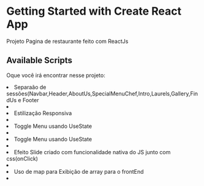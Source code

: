 # Getting Started with Create React App

Projeto Pagina de restaurante feito com  ReactJs 

## Available Scripts
Oque você irá encontrar nesse projeto:
<li>Separaão de sessões(Navbar,Header,AboutUs,SpecialMenuChef,Intro,Laurels,Gallery,FindUs e Footer<li/>
<li>Estilização Responsiva <li/>
<li>Toggle Menu usando UseState<li/>
<li>Toggle Menu usando UseState<li/>
<li>Efeito Slide criado com funcionalidade nativa do JS junto com css(onClick)<li/>
<li>Uso de map para Exibição de array para o frontEnd <li/>



